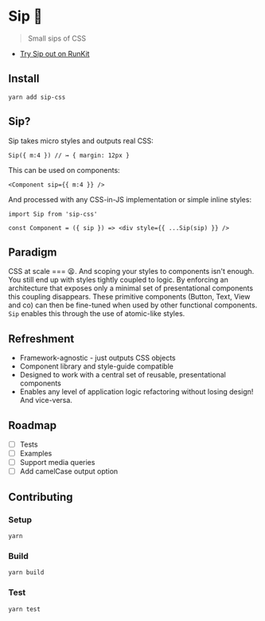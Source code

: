 # Sip 🍹

> Small sips of CSS

- [Try Sip out on RunKit](https://runkit.com/lukehedger/58d2583741f5d300146c47ed)

## Install

```
yarn add sip-css
```

## Sip?

Sip takes micro styles and outputs real CSS:
```
Sip({ m:4 }) // ↣ { margin: 12px }
```

This can be used on components:
```
<Component sip={{ m:4 }} />
```

And processed with any CSS-in-JS implementation or simple inline styles:
```
import Sip from 'sip-css'

const Component = ({ sip }) => <div style={{ ...Sip(sip) }} />
```

## Paradigm

CSS at scale === 😫. And scoping your styles to components isn't enough. You still end up with styles tightly coupled to logic. By enforcing an architecture that exposes only a minimal set of presentational components this coupling disappears. These primitive components (Button, Text, View and co) can then be fine-tuned when used by other functional components. `Sip` enables this through the use of atomic-like styles.

## Refreshment

- Framework-agnostic - just outputs CSS objects
- Component library and style-guide compatible
- Designed to work with a central set of reusable, presentational components
- Enables any level of application logic refactoring without losing design! And vice-versa.

## Roadmap

- [ ] Tests
- [ ] Examples
- [ ] Support media queries
- [ ] Add camelCase output option

## Contributing

### Setup
```
yarn
```

### Build
```
yarn build
```

### Test
```
yarn test
```

